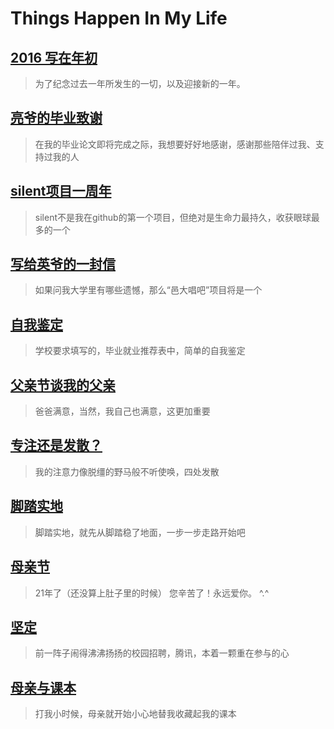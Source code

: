 # Things Happen In My Life

## [2016 写在年初](2016/01/new-year-2016.md)

> 为了纪念过去一年所发生的一切，以及迎接新的一年。

## [亮爷的毕业致谢](2015/06/graduation-thanks.md)

> 在我的毕业论文即将完成之际，我想要好好地感谢，感谢那些陪伴过我、支持过我的人

## [silent项目一周年](2015/05/silent-one-year-old/)

> silent不是我在github的第一个项目，但绝对是生命力最持久，收获眼球最多的一个

## [写给英爷的一封信](2015/03/to-jayin.md)

> 如果问我大学里有哪些遗憾，那么“邑大唱吧”项目将是一个

## [自我鉴定](2014/11/self-indentification.md)

> 学校要求填写的，毕业就业推荐表中，简单的自我鉴定

## [父亲节谈我的父亲](2014/06/my-father.md)

> 爸爸满意，当然，我自己也满意，这更加重要

## [专注还是发散？](2014/05/focus-or-radiate.md)

> 我的注意力像脱缰的野马般不听使唤，四处发散

## [脚踏实地](2014/05/step-by-step.md)

> 脚踏实地，就先从脚踏稳了地面，一步一步走路开始吧

## [母亲节](2014/05/mothers-day.md)

> 21年了（还没算上肚子里的时候） 您辛苦了！永远爱你。 ^.^

## [坚定](2014/04/keeping-determined.md)

> 前一阵子闹得沸沸扬扬的校园招聘，腾讯，本着一颗重在参与的心

## [母亲与课本](2014/03/mom-and-textbooks.md)

> 打我小时候，母亲就开始小心地替我收藏起我的课本
